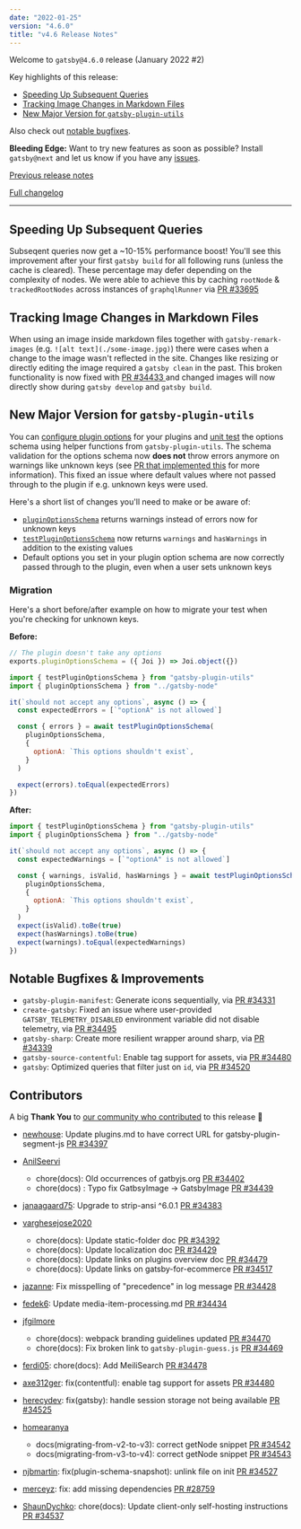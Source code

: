 ```yaml
---
date: "2022-01-25"
version: "4.6.0"
title: "v4.6 Release Notes"
---
```


Welcome to `gatsby@4.6.0` release (January 2022 #2)

Key highlights of this release:

- [Speeding Up Subsequent Queries](#speeding-up-subsequent-queries)
- [Tracking Image Changes in Markdown Files](#tracking-image-changes-in-markdown-files)
- [New Major Version for `gatsby-plugin-utils`](#fix-plugin-schema-validation)

Also check out [notable bugfixes](#notable-bugfixes--improvements).

**Bleeding Edge:** Want to try new features as soon as possible? Install `gatsby@next` and let us know
if you have any [issues](https://github.com/gatsbyjs/gatsby/issues).

[Previous release notes](/docs/reference/release-notes/v4.5)

[Full changelog][full-changelog]

---

## Speeding Up Subsequent Queries

Subseqent queries now get a ~10-15% performance boost! You'll see this improvement after your first `gatsby build` for all following runs (unless the cache is cleared). These percentage may defer depending on the complexity of nodes. We were able to achieve this by caching `rootNode` & `trackedRootNodes` across instances of `graphqlRunner` via [PR #33695](https://github.com/gatsbyjs/gatsby/pull/33695)

## Tracking Image Changes in Markdown Files

When using an image inside markdown files together with `gatsby-remark-images` (e.g. `![alt text](./some-image.jpg)`) there were cases when a change to the image wasn't reflected in the site. Changes like resizing or directly editing the image required a `gatsby clean` in the past. This broken functionality is now fixed with [PR #34433 ](https://github.com/gatsbyjs/gatsby/pull/34433) and changed images will now directly show during `gatsby develop` and `gatsby build`.

## New Major Version for `gatsby-plugin-utils`

You can [configure plugin options](/docs/how-to/plugins-and-themes/configuring-usage-with-plugin-options/) for your plugins and [unit test](/docs/how-to/plugins-and-themes/configuring-usage-with-plugin-options/#unit-testing-an-options-schema) the options schema using helper functions from `gatsby-plugin-utils`. The schema validation for the options schema now **does not** throw errors anymore on warnings like unknown keys (see [PR that implemented this](https://github.com/gatsbyjs/gatsby/pull/34182) for more information). This fixed an issue where default values where not passed through to the plugin if e.g. unknown keys were used.

Here's a short list of changes you'll need to make or be aware of:

- [`pluginOptionsSchema`](/docs/reference/config-files/gatsby-node/#pluginOptionsSchema) returns warnings instead of errors now for unknown keys
- [`testPluginOptionsSchema`](/docs/how-to/plugins-and-themes/configuring-usage-with-plugin-options/#unit-testing-an-options-schema) now returns `warnings` and `hasWarnings` in addition to the existing values
- Default options you set in your plugin option schema are now correctly passed through to the plugin, even when a user sets unknown keys

### Migration

Here's a short before/after example on how to migrate your test when you're checking for unknown keys.

**Before:**

```js:title=gatsby-node.js
// The plugin doesn't take any options
exports.pluginOptionsSchema = ({ Joi }) => Joi.object({})
```

```js:title=__tests__/gatsby-node.js
import { testPluginOptionsSchema } from "gatsby-plugin-utils"
import { pluginOptionsSchema } from "../gatsby-node"

it(`should not accept any options`, async () => {
  const expectedErrors = [`"optionA" is not allowed`]

  const { errors } = await testPluginOptionsSchema(
    pluginOptionsSchema,
    {
      optionA: `This options shouldn't exist`,
    }
  )

  expect(errors).toEqual(expectedErrors)
})
```

**After:**

```js:title=__tests__/gatsby-node.js
import { testPluginOptionsSchema } from "gatsby-plugin-utils"
import { pluginOptionsSchema } from "../gatsby-node"

it(`should not accept any options`, async () => {
  const expectedWarnings = [`"optionA" is not allowed`]

  const { warnings, isValid, hasWarnings } = await testPluginOptionsSchema(
    pluginOptionsSchema,
    {
      optionA: `This options shouldn't exist`,
    }
  )
  expect(isValid).toBe(true)
  expect(hasWarnings).toBe(true)
  expect(warnings).toEqual(expectedWarnings)
})
```

## Notable Bugfixes & Improvements

- `gatsby-plugin-manifest`: Generate icons sequentially, via [PR #34331](https://github.com/gatsbyjs/gatsby/pull/34331)
- `create-gatsby`: Fixed an issue where user-provided `GATSBY_TELEMETRY_DISABLED` environment variable did not disable telemetry, via [PR #34495](https://github.com/gatsbyjs/gatsby/pull/34495)
- `gatsby-sharp`: Create more resilient wrapper around sharp, via [PR #34339](https://github.com/gatsbyjs/gatsby/pull/34339)
- `gatsby-source-contentful`: Enable tag support for assets, via [PR #34480](https://github.com/gatsbyjs/gatsby/pull/34480)
- `gatsby`: Optimized queries that filter just on `id`, via [PR #34520](https://github.com/gatsbyjs/gatsby/pull/34520)

## Contributors

A big **Thank You** to [our community who contributed][full-changelog] to this release 💜

- [newhouse](https://github.com/newhouse): Update plugins.md to have correct URL for gatsby-plugin-segment-js [PR #34397](https://github.com/gatsbyjs/gatsby/pull/34397)
- [AnilSeervi](https://github.com/AnilSeervi)
  - chore(docs): Old occurrences of gatbyjs.org [PR #34402](https://github.com/gatsbyjs/gatsby/pull/34402)
  - chore(docs) : Typo fix GatbsyImage -> GatsbyImage [PR #34439](https://github.com/gatsbyjs/gatsby/pull/34439)


- [janaagaard75](https://github.com/janaagaard75): Upgrade to strip-ansi ^6.0.1 [PR #34383](https://github.com/gatsbyjs/gatsby/pull/34383)
- [varghesejose2020](https://github.com/varghesejose2020)
  - chore(docs): Update static-folder doc [PR #34392](https://github.com/gatsbyjs/gatsby/pull/34392)
  - chore(docs): Update localization doc [PR #34429](https://github.com/gatsbyjs/gatsby/pull/34429)
  - chore(docs): Update links on plugins overview doc [PR #34479](https://github.com/gatsbyjs/gatsby/pull/34479)
  - chore(docs): Update links on gatsby-for-ecommerce [PR #34517](https://github.com/gatsbyjs/gatsby/pull/34517)


- [jazanne](https://github.com/jazanne): Fix misspelling of "precedence" in log message [PR #34428](https://github.com/gatsbyjs/gatsby/pull/34428)
- [fedek6](https://github.com/fedek6): Update media-item-processing.md [PR #34434](https://github.com/gatsbyjs/gatsby/pull/34434)
- [jfgilmore](https://github.com/jfgilmore)
  - chore(docs): webpack branding guidelines updated [PR #34470](https://github.com/gatsbyjs/gatsby/pull/34470)
  - chore(docs): Fix broken link to `gatsby-plugin-guess.js` [PR #34469](https://github.com/gatsbyjs/gatsby/pull/34469)


- [ferdi05](https://github.com/ferdi05): chore(docs): Add MeiliSearch [PR #34478](https://github.com/gatsbyjs/gatsby/pull/34478)
- [axe312ger](https://github.com/axe312ger): fix(contentful): enable tag support for assets [PR #34480](https://github.com/gatsbyjs/gatsby/pull/34480)
- [herecydev](https://github.com/herecydev): fix(gatsby): handle session storage not being available [PR #34525](https://github.com/gatsbyjs/gatsby/pull/34525)
- [homearanya](https://github.com/homearanya)
  - docs(migrating-from-v2-to-v3): correct getNode snippet [PR #34542](https://github.com/gatsbyjs/gatsby/pull/34542)
  - docs(migrating-from-v3-to-v4): correct getNode snippet [PR #34543](https://github.com/gatsbyjs/gatsby/pull/34543)


- [njbmartin](https://github.com/njbmartin): fix(plugin-schema-snapshot): unlink file on init [PR #34527](https://github.com/gatsbyjs/gatsby/pull/34527)
- [merceyz](https://github.com/merceyz): fix: add missing dependencies [PR #28759](https://github.com/gatsbyjs/gatsby/pull/28759)
- [ShaunDychko](https://github.com/ShaunDychko): chore(docs): Update client-only self-hosting instructions [PR #34537](https://github.com/gatsbyjs/gatsby/pull/34537)

[full-changelog]: https://github.com/gatsbyjs/gatsby/compare/gatsby@4.6.0-next.0...gatsby@4.6.0
